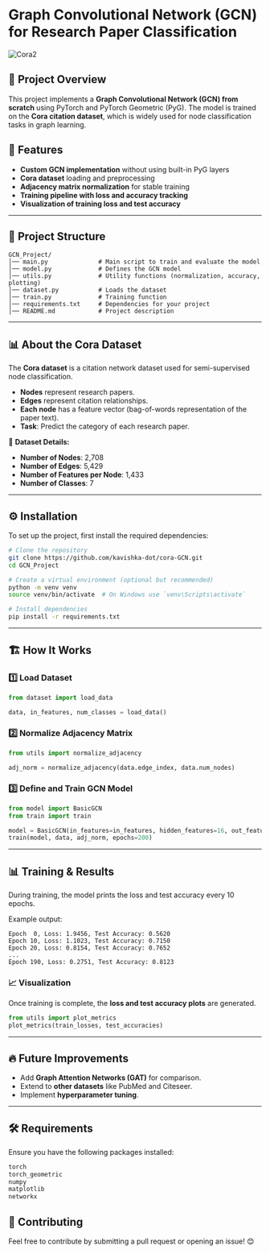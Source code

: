 # Graph Convolutional Network (GCN) for Research Paper Classification
![Cora2](https://github.com/user-attachments/assets/47adcb60-5177-4d48-872e-a0212c75b3e8)

## 📌 Project Overview
This project implements a **Graph Convolutional Network (GCN) from scratch** using PyTorch and PyTorch Geometric (PyG). The model is trained on the **Cora citation dataset**, which is widely used for node classification tasks in graph learning.

## 🚀 Features
- **Custom GCN implementation** without using built-in PyG layers
- **Cora dataset** loading and preprocessing
- **Adjacency matrix normalization** for stable training
- **Training pipeline with loss and accuracy tracking**
- **Visualization of training loss and test accuracy**

---
## 📂 Project Structure
```
GCN_Project/
│── main.py              # Main script to train and evaluate the model
│── model.py             # Defines the GCN model
│── utils.py             # Utility functions (normalization, accuracy, plotting)
│── dataset.py           # Loads the dataset
│── train.py             # Training function
│── requirements.txt     # Dependencies for your project
│── README.md            # Project description
```

---
## 📊 About the Cora Dataset
The **Cora dataset** is a citation network dataset used for semi-supervised node classification.
- **Nodes** represent research papers.
- **Edges** represent citation relationships.
- **Each node** has a feature vector (bag-of-words representation of the paper text).
- **Task**: Predict the category of each research paper.

📌 **Dataset Details:**
- **Number of Nodes**: 2,708
- **Number of Edges**: 5,429
- **Number of Features per Node**: 1,433
- **Number of Classes**: 7

---
## ⚙️ Installation
To set up the project, first install the required dependencies:

```sh
# Clone the repository
git clone https://github.com/kavishka-dot/cora-GCN.git
cd GCN_Project

# Create a virtual environment (optional but recommended)
python -m venv venv
source venv/bin/activate  # On Windows use `venv\Scripts\activate`

# Install dependencies
pip install -r requirements.txt
```

---
## 🏗️ How It Works
### 1️⃣ Load Dataset
```python
from dataset import load_data

data, in_features, num_classes = load_data()
```
### 2️⃣ Normalize Adjacency Matrix
```python
from utils import normalize_adjacency

adj_norm = normalize_adjacency(data.edge_index, data.num_nodes)
```
### 3️⃣ Define and Train GCN Model
```python
from model import BasicGCN
from train import train

model = BasicGCN(in_features=in_features, hidden_features=16, out_features=num_classes)
train(model, data, adj_norm, epochs=200)
```

---
## 📊 Training & Results
During training, the model prints the loss and test accuracy every 10 epochs.

Example output:
```
Epoch  0, Loss: 1.9456, Test Accuracy: 0.5620
Epoch 10, Loss: 1.1023, Test Accuracy: 0.7150
Epoch 20, Loss: 0.8154, Test Accuracy: 0.7652
...
Epoch 190, Loss: 0.2751, Test Accuracy: 0.8123
```

### 📈 Visualization
Once training is complete, the **loss and test accuracy plots** are generated.

```python
from utils import plot_metrics
plot_metrics(train_losses, test_accuracies)
```

---
## 🔥 Future Improvements
- Add **Graph Attention Networks (GAT)** for comparison.
- Extend to **other datasets** like PubMed and Citeseer.
- Implement **hyperparameter tuning**.

---
## 🛠️ Requirements
Ensure you have the following packages installed:
```txt
torch
torch_geometric
numpy
matplotlib
networkx
```

## 🤝 Contributing
Feel free to contribute by submitting a pull request or opening an issue! 😊



